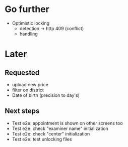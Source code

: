 
# Go further
- Optimistic locking
  - detection -> http 409 (conflict)
  - handling

# Later
## Requested
- upload new price
- filter on district
- Date of birth (precision to day's)

## Next steps
- Test e2e: appointment is shown on other screens too
- Test e2e: check "examiner name" initialization
- Test e2e: check "center" initialization
- Test e2e: test unlocking files
